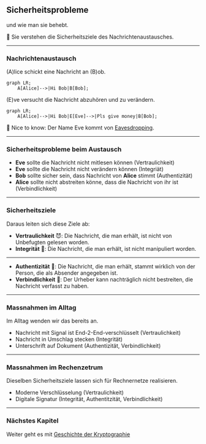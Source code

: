 ## Sicherheitsprobleme

und wie man sie behebt.

🎯 Sie verstehen die Sicherheitsziele des Nachrichtenaustausches.

---
### Nachrichtenaustausch

(A)lice schickt eine Nachricht an (B)ob.

```mermaid
graph LR;
    A[Alice]-->|Hi Bob|B[Bob];
```

(E)ve versucht die Nachricht abzuhören und zu verändern.

```mermaid
graph LR;
    A[Alice]-->|Hi Bob|E[Eve]-->|Pls give money|B[Bob];
```

🧠 Nice to know: Der Name Eve kommt von [Eavesdropping](https://en.wikipedia.org/wiki/Eavesdropping).

---
### Sicherheitsprobleme beim Austausch

* **Eve** sollte die Nachricht nicht mitlesen können (Vertraulichkeit)
* **Eve** sollte die Nachricht nicht verändern können (Integriät)
* **Bob** sollte sicher sein, dass Nachricht von **Alice** stimmt (Authentizität)
* **Alice** sollte nicht abstreiten könne, dass die Nachricht von ihr ist (Verbindlichkeit)

---
### Sicherheitsziele

Daraus leiten sich diese Ziele ab:

* **Vertraulichkeit** 😈: Die Nachricht, die man erhält, ist nicht von Unbefugten gelesen worden.
* **Integrität** 💎: Die Nachricht, die man erhält, ist nicht manipuliert worden.

---

* **Authentizität** 🙋‍: Die Nachricht, die man erhält, stammt wirklich von der Person, die als Absender angegeben ist.
* **Verbindlichkeit** 📝: Der Urheber kann nachträglich nicht bestreiten, die Nachricht verfasst zu haben.

---
### Massnahmen im Alltag

Im Alltag wenden wir das bereits an.

* Nachricht mit Signal ist End-2-End-verschlüsselt (Vertraulichkeit)
* Nachricht in Umschlag stecken (Integrität)
* Unterschrift auf Dokument (Authentizität, Verbindlichkeit)

---
### Massnahmen im Rechenzetrum

Dieselben Sicherheitsziele lassen sich für Rechnernetze realisieren.

* Moderne Verschlüsselung (Vertraulichkeit)
* Digitale Signatur (Integrität, Authentitzität, Verbindlichkeit)

---
### Nächstes Kapitel

Weiter geht es mit [Geschichte der Kryptographie](slides1.md)